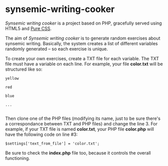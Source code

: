 synsemic-writing-cooker
=======================

<em>Synsemic writing cooker</em> is a project based on PHP, gracefully served using HTML5 and <a href="https://github.com/yahoo/pure/">Pure CSS</a>.

The aim of <em>Synsemic writing cooker</em> is to generate random exercises about synsemic writing. Basically, the system creates a list of different variables randomly generated – so each exercise is unique. 

To create your own exercises, create a TXT file for each variable. The TXT file must have a variable on each line. For example, your file <strong>color.txt</strong> will be structured like so:

<pre><code>yellow<br>
red<br>
blue<br>
...<br>
</code></pre>

Then clone one of the PHP files (modifying its name, just to be sure there's a correspondance between TXT and PHP files) and change the line 3. For example, if your TXT file is named <strong>color.txt</strong>, your PHP file <strong>color.php</strong> will have the following code on line #3:

<code>$settings['text_from_file'] = 'color.txt';</code>

Be sure to check the <strong>index.php</strong> file too, because it controls the overall functioning.

